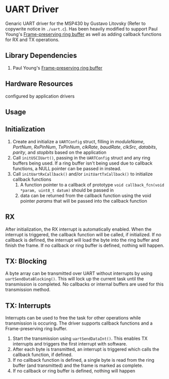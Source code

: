 # UART Driver
Genaric UART driver for the MSP430 by Gustavo Litovsky (Refer to copywrite notice in `./uart.c`).
Has been heavily modified to support Paul Young's [Frame-preserving ring buffer](../ring_buff/README.md) as well as adding callback functions for RX and TX operations.

## Library Dependencies
1. Paul Young's [Frame-preserving ring buffer](../ring_buff/README.md)

## Hardware Resources
configured by application drivers

## Usage

## Initialization
1. Create and initialize a `UARTConfig` struct, filling in *moduleName*, *PortNum*, *RxPinNum*, *TxPinNum*, *clkRate*, *baudRate*, *clkSrc*, *databits*, *parity*, and *stopbits* based on the application
2. Call `initUSCIUart()`, passing in the `UARTConfig` struct and any ring buffers being used. If a ring buffer isn't being used due to callback functions, a NULL pointer can be passed in instead.
3. Call `initUartRxCallback()` and/or `initUartTxCallback()` to initialize callback functions
   1. A function pointer to a callback of prototype `void callback_fcn(void *param, uint8_t datum)` should be passed in
   2. data can be returned from the callback function using the void pointer *params* that will be passed into the callback function

## RX
After initialization, the RX interrupt is automatically enabled. When the interrupt is triggered, the callback function will be called, if initialized. 
If no callback is defined, the interrupt will load the byte into the ring buffer and finish the frame.
If no callback or ring buffer is defined, nothing will happen.

## TX: Blocking
A byte array can be transmitted over UART without interrupts by using `uartSendDataBlocking()`. This will lock up the current task until the transmission is completed.
No callbacks or internal buffers are used for this transmission method.

## TX: Interrupts
Interrupts can be used to free the task for other operations while transmission is occuring. The driver supports callback functions and a Frame-preserving ring buffer.
1. Start the transmission using `uartSendDataInt()`. This enables TX interrupts and triggers the first interrupt with software.
2. After each byte is transmitted, an interrupt is triggered which calls the callback function, if defined.
3. If no callback function is defined, a single byte is read from the ring buffer (and transmitted) and the frame is marked as complete.
4. If no callback or ring buffer is defined, nothing will happen
